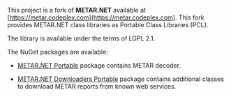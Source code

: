 This project is a fork of **METAR.NET** available at [https://metar.codeplex.com](https://metar.codeplex.com).
This fork provides METAR.NET class libraries as Portable Class Libraries (PCL).

The library is available under the terms of LGPL 2.1.

The NuGet packages are available:

* [METAR.NET Portable](https://www.nuget.org/packages/METAR.NET.Portable/) package contains METAR decoder.

* [METAR.NET Downloaders Portable](https://www.nuget.org/packages/METAR.NET.Downloaders.Portable/) package contains additional classes to download METAR reports from known web services.